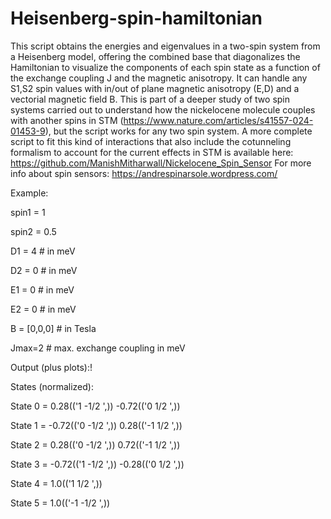 # Heisenberg-spin-hamiltonian 
This script obtains the energies and eigenvalues in a two-spin system from a Heisenberg model, offering the combined base that diagonalizes the Hamiltonian to visualize the components of each spin state as a function of the exchange coupling J and the magnetic anisotropy. It can handle any S1,S2 spin values with in/out of plane magnetic anisotropy (E,D) and a vectorial magnetic field B. 
This is part of a deeper study of two spin systems carried out to understand how the nickelocene molecule couples with another spins in STM (https://www.nature.com/articles/s41557-024-01453-9), but the script works for any two spin system. A more complete script to fit this kind of interactions that also include the cotunneling formalism to account for the current effects in STM is available here: https://github.com/ManishMitharwall/Nickelocene_Spin_Sensor
For more info about spin sensors: https://andrespinarsole.wordpress.com/

Example: 

spin1 = 1

spin2 = 0.5

D1 = 4   # in meV

D2 = 0   # in meV

E1 = 0 # in meV

E2 = 0 # in meV

B = [0,0,0]    # in Tesla

Jmax=2  # max. exchange coupling in meV

Output (plus plots):!

States (normalized):

State 0 = 0.28(('1 -1/2 ',)) -0.72(('0 1/2 ',))

State 1 = -0.72(('0 -1/2 ',)) 0.28(('-1 1/2 ',))

State 2 = 0.28(('0 -1/2 ',)) 0.72(('-1 1/2 ',))

State 3 = -0.72(('1 -1/2 ',)) -0.28(('0 1/2 ',))

State 4 = 1.0(('1 1/2 ',))

State 5 = 1.0(('-1 -1/2 ',))
